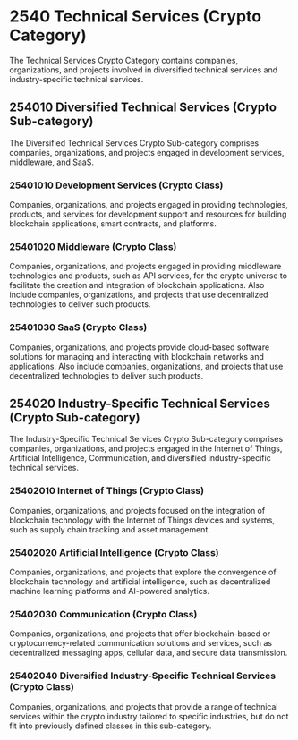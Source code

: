 # 2540 Technical Services (Crypto Category)

The Technical Services Crypto Category contains companies, organizations, and projects involved in diversified technical services and industry-specific technical services.



## 254010 Diversified Technical Services (Crypto Sub-category)

The Diversified Technical Services Crypto Sub-category comprises companies, organizations, and projects engaged in development services, middleware, and SaaS.

### 25401010 Development Services (Crypto Class)

Companies, organizations, and projects engaged in providing technologies, products, and services for development support and resources for building blockchain applications, smart contracts, and platforms.

### 25401020 Middleware (Crypto Class)

Companies, organizations, and projects engaged in providing middleware technologies and products, such as API services, for the crypto universe to facilitate the creation and integration of blockchain applications. Also include companies, organizations, and projects that use decentralized technologies to deliver such products.

### 25401030 SaaS (Crypto Class)

Companies, organizations, and projects provide cloud-based software solutions for managing and interacting with blockchain networks and applications. Also include companies, organizations, and projects that use decentralized technologies to deliver such products.



## 254020 Industry-Specific Technical Services (Crypto Sub-category)

The Industry-Specific Technical Services Crypto Sub-category comprises companies, organizations, and projects engaged in the Internet of Things, Artificial Intelligence, Communication, and diversified industry-specific technical services.

### 25402010 Internet of Things (Crypto Class)

Companies, organizations, and projects focused on the integration of blockchain technology with the Internet of Things devices and systems, such as supply chain tracking and asset management.&#x20;

### 25402020 Artificial Intelligence (Crypto Class)

Companies, organizations, and projects that explore the convergence of blockchain technology and artificial intelligence, such as decentralized machine learning platforms and AI-powered analytics.&#x20;

### 25402030 Communication (Crypto Class)

Companies, organizations, and projects that offer blockchain-based or cryptocurrency-related communication solutions and services, such as decentralized messaging apps, cellular data, and secure data transmission.&#x20;

### 25402040 Diversified Industry-Specific Technical Services (Crypto Class)

Companies, organizations, and projects that provide a range of technical services within the crypto industry tailored to specific industries, but do not fit into previously defined classes in this sub-category.
